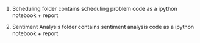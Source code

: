 1. Scheduling folder contains scheduling problem code as a ipython notebook + report

2. Sentiment Analysis folder contains sentiment analysis code as a ipython notebook + report








